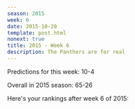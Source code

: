 ```yaml
---
season: 2015
week: 6
date: 2015-10-20
template: post.html
nonext: true
title: 2015 - Week 6
description: The Panthers are for real
---
```


Predictions for this week: 10-4

Overall in 2015 season: 65-26

Here's your rankings after week 6 of 2015:

